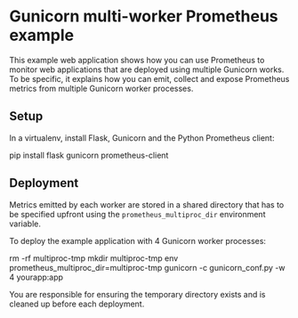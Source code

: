 # Gunicorn multi-worker Prometheus example

This example web application shows how you can use Prometheus to monitor web
applications that are deployed using multiple Gunicorn works. To be specific,
it explains how you can emit, collect and expose Prometheus metrics from
multiple Gunicorn worker processes.


## Setup

In a virtualenv, install Flask, Gunicorn and the Python Prometheus client:

  pip install flask gunicorn prometheus-client

## Deployment

Metrics emitted by each worker are stored in a shared directory that has to be
specified upfront using the `prometheus_multiproc_dir` environment variable.

To deploy the example application with 4 Gunicorn worker processes:

  rm -rf multiproc-tmp
  mkdir multiproc-tmp
  env prometheus_multiproc_dir=multiproc-tmp gunicorn -c gunicorn_conf.py -w 4 yourapp:app

You are responsible for ensuring the temporary directory exists and is cleaned
up before each deployment.
